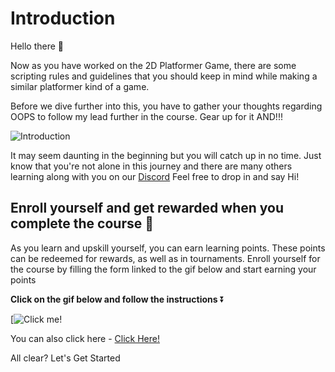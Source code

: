 # Introduction

Hello there 👋 

Now as you have worked on the 2D Platformer Game, there are some scripting rules and guidelines that you should keep in mind while making a similar platformer kind of a game.

Before we dive further into this, you have to gather your thoughts regarding OOPS to follow my lead further in the course. Gear up for it AND!!!

![Introduction](https://media.giphy.com/media/UsAz2MOAfxNk8oaxuh/giphy.gif)

It may seem daunting in the beginning but you will catch up in no time. Just know that you're not alone in this journey and there are many others learning along with you on our [Discord](https://discord.com/invite/R4hfXhsWjN) Feel free to drop in and say Hi!

## Enroll yourself and get rewarded when you complete the course 🎁

As you learn and upskill yourself, you can earn learning points. These points can be redeemed for rewards, as well as in tournaments. Enroll yourself for the course by filling the form linked to the gif below and start earning your points

**Click on the gif below and follow the instructions** ⏬

[![Click me!](https://media.giphy.com/media/yoJC2GnSClbPOkV0eA/giphy.gif)

You can also click here - [Click Here!](https://airtable.com/shrY0mnlrnJXaZjps)



All clear? Let's Get Started
